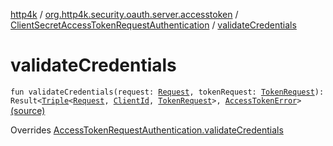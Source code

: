 [http4k](../../index.md) / [org.http4k.security.oauth.server.accesstoken](../index.md) / [ClientSecretAccessTokenRequestAuthentication](index.md) / [validateCredentials](./validate-credentials.md)

# validateCredentials

`fun validateCredentials(request: `[`Request`](../../org.http4k.core/-request/index.md)`, tokenRequest: `[`TokenRequest`](../../org.http4k.security.oauth.server/-token-request/index.md)`): Result<`[`Triple`](https://kotlinlang.org/api/latest/jvm/stdlib/kotlin/-triple/index.html)`<`[`Request`](../../org.http4k.core/-request/index.md)`, `[`ClientId`](../../org.http4k.security.oauth.server/-client-id/index.md)`, `[`TokenRequest`](../../org.http4k.security.oauth.server/-token-request/index.md)`>, `[`AccessTokenError`](../../org.http4k.security.oauth.server/-access-token-error.md)`>` [(source)](https://github.com/http4k/http4k/blob/master/http4k-security-oauth/src/main/kotlin/org/http4k/security/oauth/server/accesstoken/AccessTokenRequestAuthentication.kt#L18)

Overrides [AccessTokenRequestAuthentication.validateCredentials](../-access-token-request-authentication/validate-credentials.md)

